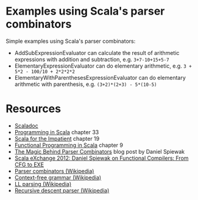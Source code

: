 Examples using Scala's parser combinators
=========================================

Simple examples using Scala's parser combinators:

* AddSubExpressionEvaluator can calculate the result of arithmetic expressions with addition and subtraction, e.g. `3+7-10+15+5-7`
* ElementaryExpressionEvaluator can do elementary arithmetic, e.g. `3 + 5*2 - 100/10 + 2*2*2*2`
* ElementaryWithParenthesesExpressionEvaluator can do elementary arithmetic with parenthesis, e.g. `(3+2)*(2+3) - 5*(10-5)`

Resources
=========
* [Scaladoc](http://www.scala-lang.org/api/current/index.html#scala.util.parsing.combinator.Parsers)
* [Programming in Scala](http://www.artima.com/shop/programming_in_scala) chapter 33
* [Scala for the Impatient](http://www.horstmann.com/scala/) chapter 19
* [Functional Programming in Scala](http://manning.com/bjarnason/) chapter 9
* [The Magic Behind Parser Combinators](http://www.codecommit.com/blog/scala/the-magic-behind-parser-combinators) blog post by Daniel Spiewak
* [Scala eXchange 2012: Daniel Spiewak on Functional Compilers: From CFG to EXE](http://skillsmatter.com/podcast/scala/functional-compilers-from-cfg-to-exe)
* [Parser combinators (Wikipedia)](http://en.wikipedia.org/wiki/Parser_combinator)
* [Context-free grammar (Wikipedia)](http://en.wikipedia.org/wiki/Context-free_grammar)
* [LL parsing (Wikipedia)](http://en.wikipedia.org/wiki/LL_parsing)
* [Recursive descent parser (Wikipedia)](http://en.wikipedia.org/wiki/Recursive_descent)
